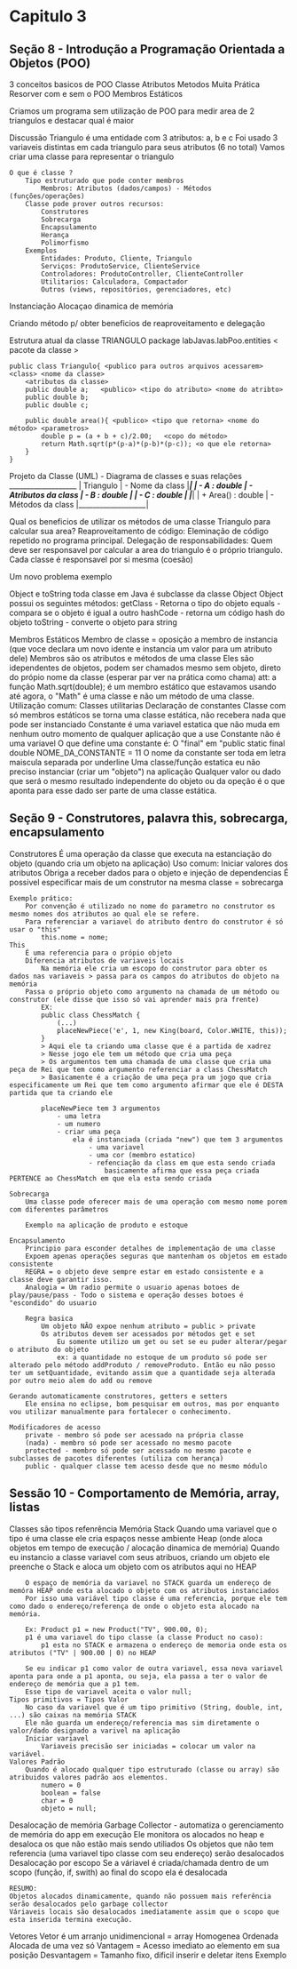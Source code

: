 # Capitulo 3

## Seção 8 - Introdução a Programação Orientada a Objetos (POO)
3 conceitos basicos de POO
    Classe
    Atributos
    Metodos
Muita Prática
    Resorver com e sem o POO
Membros Estáticos

Criamos um programa sem utilização de POO para medir area de 2 triangulos e destacar qual é maior

Discussão
    Triangulo é uma entidade com 3 atributos: a, b e c 
    Foi usado 3 variaveis distintas em cada triangulo para seus atributos (6 no total)
    Vamos criar uma classe para representar o triangulo

    O que é classe ? 
        Tipo estruturado que pode conter membros
            Membros: Atributos (dados/campos) - Métodos (funções/operações)
        Classe pode prover outros recursos:
            Construtores
            Sobrecarga
            Encapsulamento
            Herança
            Polimorfismo
        Exemplos
            Entidades: Produto, Cliente, Triangulo
            Serviços: ProdutoService, ClienteService
            Controladores: ProdutoController, ClienteController
            Utilitarios: Calculadora, Compactador
            Outros (views, repositórios, gerenciadores, etc)
Instanciação
Alocaçao dinamica de memória

Criando método p/ obter beneficios de reaproveitamento e delegação

Estrutura atual da classe TRIANGULO
    package labJavas.labPoo.entities < pacote da classe >

    public class Triangulo{ <publico para outros arquivos acessarem> <class> <nome da classe>
        <atributos da classe>
        public double a;   <publico> <tipo do atributo> <nome do atribto>
        public double b;     
        public double c;

        public double area(){ <publico> <tipo que retorna> <nome do método> <parametros>
            double p = (a + b + c)/2.00;   <copo do método>
            return Math.sqrt(p*(p-a)*(p-b)*(p-c)); <o que ele retorna>
        }
    }
Projeto da Classe (UML) - Diagrama de classes e suas relações
     ___________________
    |     Triangulo     |  - Nome da class
    |___________________|
    |   - A : double    |  - Atributos da class
    |   - B : double    |
    |   - C : double    |
    |___________________|
    | + Area() : double |  - Métodos da class
    |___________________|  

Qual os beneficios de utilizar os métodos de uma classe Triangulo para calcular sua area?
    Reaproveitamento de código: Eleminação de código repetido no programa principal.
    Delegação de responsabilidades: Quem deve ser responsavel por calcular a area do triangulo 
    é o próprio triangulo.
    Cada classe é responsavel por si mesma (coesão)

Um novo problema exemplo

Object e toString
    toda classe em Java é subclasse da classe Object
    Object possui os seguintes métodos:
        getClass - Retorna o tipo do objeto
        equals - compara se o objeto é igual a outro
        hashCode - retorna um código hash do objeto
        toString - converte o objeto para string
        
Membros Estáticos
    Membro de classe = oposição a membro de instancia (que voce declara um novo idente e instancia um valor para um atributo dele)
    Membros são os atributos e métodos de uma classe
    Eles são idependentes de objetos, podem ser chamados mesmo sem objeto, direto do própio nome da classe
        (esperar par ver na prática como chama)
        att: a função Math.sqrt(double); é um membro estático que estavamos usando até agora, o "Math" é uma classe e não um método de uma classe. 
    Utilização comum:
        Classes utilitarias
        Declaração de constantes
    Classe com só membros estáticos se torna uma classe estática, não recebera nada que pode ser instanciado
    Constante é uma variavel estatica que não muda em nenhum outro momento de qualquer aplicação que a use
        Constante não é uma variavel
        O que define uma constante é:
            O "final" em "public static final double NOME_DA_CONSTANTE = 11
            O nome da constante ser toda em letra maiscula separada por underline
        Uma classe/função estatica eu não preciso instanciar (criar um "objeto") na aplicação
    Qualquer valor ou dado que será o mesmo resultado independente do objeto ou da opeção é o que aponta para esse dado ser parte de uma classe estática. 
    
## Seção 9 - Construtores, palavra this, sobrecarga, encapsulamento
Construtores
    É uma operação da classe que executa na estanciação do objeto (quando cria um objeto na aplicação)
    Uso comum:
        Iniciar valores dos atributos
        Obriga a receber dados para o objeto e injeção de dependencias
        É possivel especificar mais de um construtor na mesma classe = sobrecarga

    Exemplo prático:
        Por convenção é utilizado no nome do parametro no construtor os mesmo nomes dos atributos ao qual ele se refere.
        Para referenciar a variavel do atributo dentro do construtor é só usar o "this"
            this.nome = nome;
    This 
        É uma referencia para o própio objeto
        Diferencia atributos de variaveis locais
            Na memória ele cria um escopo do construtor para obter os dados nas variaveis > passa para os campos do atributos do objeto na memória
        Passa o próprio objeto como argumento na chamada de um método ou construtor (ele disse que isso só vai aprender mais pra frente)
            EX:
            public class ChessMatch {
                (...)
                placeNewPiece('e', 1, new King(board, Color.WHITE, this));
            }
            > Aqui ele ta criando uma classe que é a partida de xadrez
            > Nesse jogo ele tem um método que cria uma peça 
            > Os argumentos tem uma chamada de uma classe que cria uma peça de Rei que tem como argumento referenciar a class ChessMatch
            > Basicamente é a criação de uma peça pra um jogo que cria especificamente um Rei que tem como argumento afirmar que ele é DESTA partida que ta criando ele

            placeNewPiece tem 3 argumentos
                - uma letra
                - um numero
                - criar uma peça
                    ela é instanciada (criada "new") que tem 3 argumentos
                        - uma variavel
                        - uma cor (membro estatico)
                        - refenciação da class em que esta sendo criada
                            basicamente afirma que essa peça criada PERTENCE ao ChessMatch em que ela esta sendo criada
    
    Sobrecarga
        Uma classe pode oferecer mais de uma operação com mesmo nome porem com diferentes parâmetros

        Exemplo na aplicação de produto e estoque

    Encapsulamento
        Principio para esconder detalhes de implementação de uma classe
        Expoem apenas operações seguras que mantenham os objetos em estado consistente
        REGRA = o objeto deve sempre estar em estado consistente e a classe deve garantir isso.
        Analogia = Um radio permite o usuario apenas botoes de play/pause/pass - Todo o sistema e operação desses botoes é "escondido" do usuario

        Regra basica
            Um objeto NÃO expoe nenhum atributo = public > private
            Os atributos devem ser acessados por métodos get e set
                Eu somente utilizo um get ou set se eu puder alterar/pegar o atributo do objeto
                ex: a quantidade no estoque de um produto só pode ser alterado pelo método addProduto / removeProduto. Então eu não posso ter um setQuantidade, evitando assim que a quantidade seja alterada por outro meio alem do add ou remove
    
    Gerando automaticamente construtores, getters e setters
        Ele ensina no eclipse, bom pesquisar em outros, mas por enquanto vou utilizar manualmente para fortalecer o conhecimento.

    Modificadores de acesso
        private - membro só pode ser acessado na própria classe
        (nada) - membro só pode ser acessado no mesmo pacote
        protected - membro só pode ser acessado no mesmo pacote e subclasses de pacotes diferentes (utiliza com herança)
        public - qualquer classe tem acesso desde que no mesmo módulo

## Sessão 10 - Comportamento de Memória, array, listas
Classes são tipos refenrência 
    Memória
        Stack
            Quando uma variavel que o tipo é uma classe ele cria espaços nesse ambiente
        Heap (onde aloca objetos em tempo de execução / alocação dinamica de memória)
            Quando eu instancio a classe variavel com seus atribuos, criando um objeto ele preenche o Stack e aloca um objeto com os atributos aqui no HEAP 

        O espaço de memória da variavel no STACK guarda um endereço de memóra HEAP onde esta alocado o objeto com os atributos instanciados
        Por isso uma variável tipo classe é uma referencia, porque ele tem como dado o endereço/referença de onde o objeto esta alocado na memória.

        Ex: Product p1 = new Product("TV", 900.00, 0);
        p1 é uma variavel do tipo classe (a classe Product no caso):
            p1 esta no STACK e armazena o endereço de memoria onde esta os atributos ("TV" | 900.00 | 0) no HEAP
        
        Se eu indicar p1 como valor de outra variavel, essa nova variavel aponta para onde a p1 aponta, ou seja, ela passa a ter o valor de endereço de memória que a p1 tem.
        Esse tipo de variavel aceita o valor null; 
    Tipos primitivos = Tipos Valor
        No caso da variavel que é um tipo primitivo (String, double, int, ...) são caixas na memória STACK
        Ele não guarda um endereço/referencia mas sim diretamente o valor/dado designado a varivel na aplicação
        Iniciar variavel 
            Variaveis precisão ser iniciadas = colocar um valor na variável.
    Valores Padrão
        Quando é alocado qualquer tipo estruturado (classe ou array) são atribuidos valores padrão aos elementos.
            numero = 0
            boolean = false
            char = 0
            objeto = null;
Desalocação de memória
    Garbage Collector - automatiza o gerenciamento de memória do app em execução
    Ele monitora os alocados no heap e desaloca os que não estão mais sendo utiliados
        Os objetos que não tem referencia (uma variavel tipo classe com seu endereço) serão desalocados 
Desalocação por escopo
    Se a váriavel é criada/chamada dentro de um scopo (função, if, swith) ao final do scopo ela é desalocada

    RESUMO: 
    Objetos alocados dinamicamente, quando não possuem mais referência serão desalocados pelo garbage collector
    Váriaveis locais são desalocados imediatamente assim que o scopo que esta inserida termina execução.

Vetores 
    Vetor é um arranjo unidimencional = array
        Homogenea
        Ordenada
        Alocada de uma vez só 
            Vantagem = Acesso imediato ao elemento em sua posição
            Desvantagem = Tamanho fixo, dificil inserir e deletar itens
        Exemplo